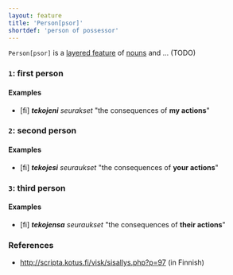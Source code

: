 ```yaml
---
layout: feature
title: 'Person[psor]'
shortdef: 'person of possessor'
---
```


`Person[psor]` is a
[layered feature](/docs/u/overview/feat-layers.html) of
[nouns](NOUN) and ... (TODO)

### `1`: first person

#### Examples

* [fi] _<b>tekojeni</b> seurakset_ "the consequences of <b>my actions</b>"

### `2`: second person

#### Examples

* [fi] _<b>tekojesi</b> seuraukset_ "the consequences of <b>your actions</b>"

### `3`: third person

#### Examples

* [fi] _<b>tekojensa</b> seuraukset_ "the consequences of <b>their actions</b>"

### References

* <http://scripta.kotus.fi/visk/sisallys.php?p=97> (in Finnish)
